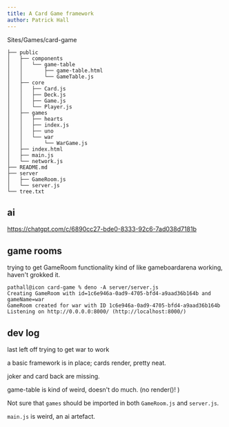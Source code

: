 ```yaml
---
title: A Card Game framework
author: Patrick Hall
---
```


Sites/Games/card-game

```
├── public
│   ├── components
│   │   └── game-table
│   │       ├── game-table.html
│   │       └── GameTable.js
│   ├── core
│   │   ├── Card.js
│   │   ├── Deck.js
│   │   ├── Game.js
│   │   └── Player.js
│   ├── games
│   │   ├── hearts
│   │   ├── index.js
│   │   ├── uno
│   │   └── war
│   │       └── WarGame.js
│   ├── index.html
│   ├── main.js
│   └── network.js
├── README.md
├── server
│   ├── GameRoom.js
│   └── server.js
└── tree.txt
```

## ai

<https://chatgpt.com/c/6890cc27-bde0-8333-92c6-7ad038d7181b>

## game rooms

trying to get GameRoom functionality kind of like gameboardarena working, haven't grokked it. 

```
pathall@icon card-game % deno -A server/server.js
Creating GameRoom with id=1c6e946a-0ad9-4705-bfd4-a9aad36b164b and gameName=war
GameRoom created for war with ID 1c6e946a-0ad9-4705-bfd4-a9aad36b164b
Listening on http://0.0.0.0:8000/ (http://localhost:8000/)
```

## dev log

last left off trying to get war to work

a basic framework is in place; cards render, pretty neat. 

joker and card back are missing.

game-table is kind of weird, doesn't do much. (no render()! )


Not sure that `games` should be imported in both `GameRoom.js` and `server.js`.

`main.js` is weird, an ai artefact. 